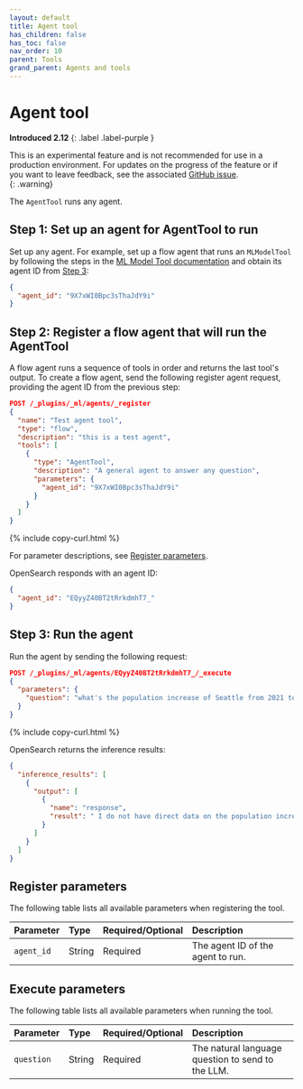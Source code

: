 ```yaml
---
layout: default
title: Agent tool
has_children: false
has_toc: false
nav_order: 10
parent: Tools
grand_parent: Agents and tools
---
```


<!-- vale off -->
# Agent tool
**Introduced 2.12**
{: .label .label-purple }
<!-- vale on -->

This is an experimental feature and is not recommended for use in a production environment. For updates on the progress of the feature or if you want to leave feedback, see the associated [GitHub issue](https://github.com/opensearch-project/ml-commons/issues/1161).    
{: .warning}

The `AgentTool` runs any agent.

## Step 1: Set up an agent for AgentTool to run

Set up any agent. For example, set up a flow agent that runs an `MLModelTool` by following the steps in the [ML Model Tool documentation]({{site.url}}{{site.baseurl}}/ml-commons-plugin/agents-tools/tools/ml-model-tool/) and obtain its agent ID from [Step 3]({{site.url}}{{site.baseurl}}/ml-commons-plugin/agents-tools/tools/ml-model-tool/#step-3-register-a-flow-agent-that-will-run-the-mlmodeltool):

```json
{
  "agent_id": "9X7xWI0Bpc3sThaJdY9i"
}
```

## Step 2: Register a flow agent that will run the AgentTool

A flow agent runs a sequence of tools in order and returns the last tool's output. To create a flow agent, send the following register agent request, providing the agent ID from the previous step:

```json
POST /_plugins/_ml/agents/_register
{
  "name": "Test agent tool",
  "type": "flow",
  "description": "this is a test agent",
  "tools": [
    {
      "type": "AgentTool",
      "description": "A general agent to answer any question",
      "parameters": {
        "agent_id": "9X7xWI0Bpc3sThaJdY9i"
      }
    }
  ]
}
```
{% include copy-curl.html %} 

For parameter descriptions, see [Register parameters](#register-parameters).

OpenSearch responds with an agent ID:

```json
{
  "agent_id": "EQyyZ40BT2tRrkdmhT7_"
}
```

## Step 3: Run the agent

Run the agent by sending the following request:

```json
POST /_plugins/_ml/agents/EQyyZ40BT2tRrkdmhT7_/_execute
{
  "parameters": {
    "question": "what's the population increase of Seattle from 2021 to 2023"
  }
}
```
{% include copy-curl.html %} 

OpenSearch returns the inference results:

```json
{
  "inference_results": [
    {
      "output": [
        {
          "name": "response",
          "result": " I do not have direct data on the population increase of Seattle from 2021 to 2023 in the context provided. As a data analyst, I would need to research population statistics from credible sources like the US Census Bureau to analyze population trends and make an informed estimate. Without looking up actual data, I don't have enough information to provide a specific answer to the question."
        }
      ]
    }
  ]
}
```

## Register parameters

The following table lists all available parameters when registering the tool.

Parameter	| Type | Required/Optional | Description	
:--- | :--- | :--- | :---
`agent_id` | String | Required | The agent ID of the agent to run.

## Execute parameters

The following table lists all available parameters when running the tool.

Parameter	| Type | Required/Optional | Description	
:--- | :--- | :--- | :---
`question` | String | Required | The natural language question to send to the LLM. 